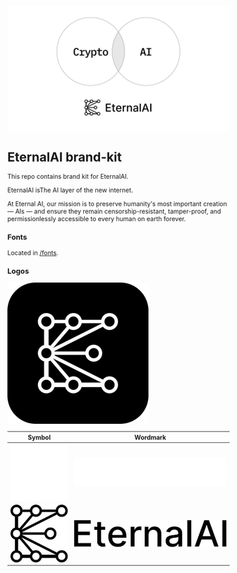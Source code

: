 ![EternalAI](banner.webp)

# EternalAI brand-kit

This repo contains brand kit for EternalAI.

EternalAI isThe AI layer of the new internet.

At Eternal AI, our mission is to preserve humanity's most important creation — AIs — and ensure they remain censorship-resistant, tamper-proof, and permissionlessly accessible to every human on earth forever.

### Fonts

Located in [/fonts](fonts/).

### Logos

![Logo](logo/logo-black.svg)

| Symbol                                  | Wordmark                                        |
| --------------------------------------- | ----------------------------------------------- |
| ![SymbolWhite](symbol/symbol-white.svg) | ![WordmarkWhite](text-logo/text-logo-white.svg) |
| ![SymbolBlack](symbol/symbol-black.svg) | ![WordmarkBlack](text-logo/text-logo-black.svg) |
